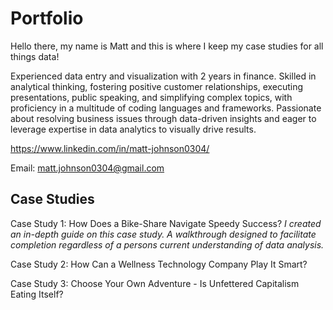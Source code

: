 # Portfolio
Hello there, my name is Matt and this is where I keep my case studies for all things data!


Experienced data entry and visualization with 2 years in finance. Skilled in analytical thinking, fostering positive customer relationships, executing presentations, public speaking, and simplifying complex topics, with proficiency in a multitude of coding languages and frameworks. Passionate about resolving business issues through data-driven insights and eager to leverage expertise in data analytics to visually drive results.

https://www.linkedin.com/in/matt-johnson0304/

Email: matt.johnson0304@gmail.com

## Case Studies

Case Study 1: How Does a Bike-Share Navigate Speedy Success? <em> I created an in-depth guide on this case study. A walkthrough designed to facilitate completion regardless of a persons current understanding of data analysis.</em>

Case Study 2: How Can a Wellness Technology Company Play It Smart?

Case Study 3: Choose Your Own Adventure - Is Unfettered Capitalism Eating Itself?
